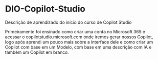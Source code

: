 # DIO-Copilot-Studio
Descrição de aprendizado do início do curso de Copilot Studio

Primeiramente foi ensinado como criar uma conta no Microsoft 365 e acessar o copilotstudio.microsoft.com onde iremos gerar nossos Copilot, logo após aprendi um pouco mais sobre a interface dele e como criar um Copilot com base em um Modelo, com base em uma descrição com IA e também um Copilot em branco.

